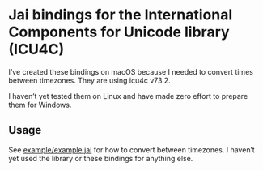 # Jai bindings for the International Components for Unicode library (ICU4C)

I’ve created these bindings on macOS because I needed to convert times between timezones. They are using icu4c v73.2.

I haven’t yet tested them on Linux and have made zero effort to prepare them for Windows.

## Usage

See [example/example.jai](./example/example.jai) for how to convert between timezones. I haven’t yet used the library or these bindings for anything else.
